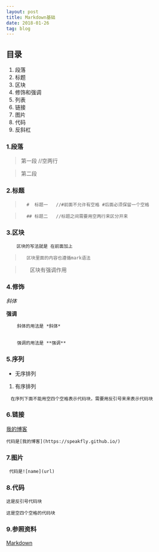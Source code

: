 ```yaml
---
layout: post
title: Markdown基础
date: 2018-01-26
tag: blog
---
```


## 目录
1. 段落
2. 标题
3. 区块
4. 修饰和强调
5. 列表
6. 链接
7. 图片
8. 代码
9. 反斜杠


### 1.段落
    
>第一段  //空两行
    
    
>第二段


### 2.标题


>       #  标题一   //#前面不允许有空格 #后面必须保留一个空格
    
    
>       ## 标题二   //标题之间需要用空两行来区分开来


### 3.区块
    
        `区块的写法就是 在前面加上`


>       区块里面的内容也遵循mark语法


>       区块有强调作用
    

### 4.修饰
*斜体*


**强调**

        斜体的用法是 *斜体*
    
    
        强调的用法是 **强调**
        

### 5.序列
* 无序排列


1. 有序排列


    `在序列下面不能用空四个空格表示代码块，需要用反引号来来表示代码块`

### 6.链接
[我的博客](https://speakfly.github.io/)


`代码是[我的博客](https://speakfly.github.io/)`

### 7.图片
  
`代码是![name](url)`


### 8.代码

`这是反引号代码块`

    这是空四个空格的代码块


### 9.参照资料

[Markdown](http://wowubuntu.com/markdown/basic.html)
